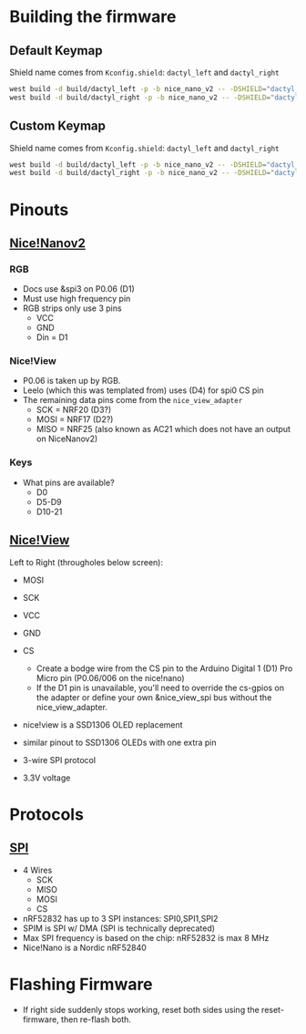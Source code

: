 # Building the firmware

## Default Keymap

Shield name comes from `Kconfig.shield`: `dactyl_left` and `dactyl_right`

```bash
west build -d build/dactyl_left -p -b nice_nano_v2 -- -DSHIELD="dactyl_left nice_view_adapter nice_view"
west build -d build/dactyl_right -p -b nice_nano_v2 -- -DSHIELD="dactyl_right nice_view_adapter nice_view"
```

## Custom Keymap

Shield name comes from `Kconfig.shield`: `dactyl_left` and `dactyl_right`

```bash
west build -d build/dactyl_left -p -b nice_nano_v2 -- -DSHIELD="dactyl_left nice_view_adapter nice_view" -DZMK_CONFIG="/workspaces/zmk-config/[yourName]/leeloo_v2/config"
west build -d build/dactyl_right -p -b nice_nano_v2 -- -DSHIELD="dactyl_right nice_view_adapter nice_view" -DZMK_CONFIG="/workspaces/zmk-config/[yourName]/leeloo_v2/config"
```

# Pinouts

## [Nice!Nanov2](https://nicekeyboards.com/docs/nice-nano/pinout-schematic)

### RGB

- Docs use &spi3 on P0.06 (D1)
- Must use high frequency pin
- RGB strips only use 3 pins
  - VCC
  - GND
  - Din = D1

### Nice!View

- P0.06 is taken up by RGB.
- Leelo (which this was templated from) uses (D4) for spi0 CS pin
- The remaining data pins come from the `nice_view_adapter`
  - SCK = NRF20 (D3?)
  - MOSI = NRF17 (D2?)
  - MISO = NRF25 (also known as AC21 which does not have an output on NiceNanov2)

### Keys

- What pins are available?
  - D0
  - D5-D9
  - D10-21

## [Nice!View](https://nicekeyboards.com/docs/nice-view/pinout-schematic)

Left to Right (througholes below screen):

- MOSI
- SCK
- VCC
- GND
- CS
  - Create a bodge wire from the CS pin to the Arduino Digital 1 (D1) Pro Micro pin (P0.06/006 on the nice!nano)
  - If the D1 pin is unavailable, you'll need to override the cs-gpios on the adapter or define your own &nice_view_spi bus without the nice_view_adapter.

- nice!view is a SSD1306 OLED replacement
- similar pinout to SSD1306 OLEDs with one extra pin
- 3-wire SPI protocol
- 3.3V voltage

# Protocols

## [SPI](https://embeddedexplorer.com/nrf52-spi-tutorial/)

- 4 Wires
  - SCK
  - MISO
  - MOSI
  - CS
- nRF52832 has up to 3 SPI instances: SPI0,SPI1,SPI2
- SPIM is SPI w/ DMA (SPI is technically deprecated)
- Max SPI frequency is based on the chip: nRF52832 is max 8 MHz
- Nice!Nano is a Nordic nRF52840

# Flashing Firmware

- If right side suddenly stops working, reset both sides using the reset-firmware, then re-flash both.
